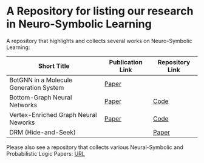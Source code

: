 # A Repository for listing our research in Neuro-Symbolic Learning

A repository that highlights and collects several works on Neuro-Symbolic Learning:

| Short Title 						| Publication Link | Repository Link |
|-----------------------------------|------------------|-----------------|
| BotGNN in a Molecule Generation System | [Paper](https://link.springer.com/chapter/10.1007/978-3-030-97454-1_6) | 
| Bottom-Graph Neural Networks		| [Paper](https://link.springer.com/article/10.1007/s10994-021-06090-8) | [Code](https://github.com/tirtharajdash/BotGNN) |
| Vertex-Enriched Graph Neural Neworks | [Paper](https://link.springer.com/article/10.1007/s10994-021-05966-z) | [Code](https://github.com/tirtharajdash/VEGNN) |
| DRM (Hide-and-Seek) | | [Paper](https://link.springer.com/chapter/10.1007/978-3-030-30484-3_3) | [Code](https://github.com/tirtharajdash/ICANN2019_DRM)

Please also see a repository that collects various Neural-Symbolic and Probabilistic Logic Papers: [URL](https://github.com/thuwzy/Neural-Symbolic-and-Probabilistic-Logic-Papers)


